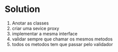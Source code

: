 # Solution
1. Anotar as classes
2. criar uma sevice proxy
3. implementar a mesma interface
4. validar sempre que chamar os mesmos metodos 
5. todos os metodos tem que passar pelo validador